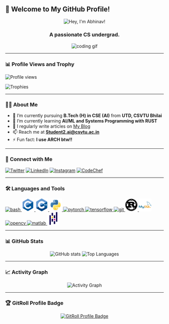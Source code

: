 
## 🎯 **Welcome to My GitHub Profile!**
<div align="center">
  <img src="https://readme-typing-svg.demolab.com?font=Operator+Mono&size=37&duration=2800&pause=2000&color=FAFAFA&center=true&vCenter=true&width=940&height=50&lines=Hey%2C+I'm+Abhinav+Welcome+to+my+Github+Profile!" alt="Hey, I'm Abhinav!" />
  <h3>A passionate CS undergrad.</h3>
  <img align="center" width="400" src="https://github.com/maxprogrammer007/maxprogrammer007/assets/140866485/8fb1c876-9a8f-4d6a-98dc-08c4981eaf70" alt="coding gif">
</div>

---

### 📊 **Profile Views and Trophy**
<p align="left">
  <img src="https://komarev.com/ghpvc/?username=maxprogrammer007&label=Profile%20views&color=0e75b6&style=flat" alt="Profile views" />
</p>

<p align="left">
  <img src="https://github-profile-trophy.vercel.app/?username=maxprogrammer007&theme=matrix" alt="Trophies" />
</p>

---

### 👨‍🎓 **About Me**
- 🔭 I’m currently pursuing **B.Tech (H) in CSE (AI)** from **UTD, CSVTU Bhilai**  
- 🌱 I’m currently learning **AI/ML and Systems Programming with RUST**  
- 📝 I regularly write articles on [My Blog](https://maxprogammer007.wordpress.com/)  
- 📫 Reach me at **Student2.ai@csvtu.ac.in**  
- ⚡ Fun fact: **I use ARCH btw!!**

---

### 📡 **Connect with Me**
<p align="left">
  <a href="https://twitter.com/maxprogrammer07" target="_blank"><img src="https://raw.githubusercontent.com/rahuldkjain/github-profile-readme-generator/master/src/images/icons/Social/twitter.svg" alt="Twitter" height="30" width="40" /></a>
  <a href="https://linkedin.com/in/maxprogrammer007" target="_blank"><img src="https://raw.githubusercontent.com/rahuldkjain/github-profile-readme-generator/master/src/images/icons/Social/linked-in-alt.svg" alt="LinkedIn" height="30" width="40" /></a>
  <a href="https://instagram.com/maxprogrammer007" target="_blank"><img src="https://raw.githubusercontent.com/rahuldkjain/github-profile-readme-generator/master/src/images/icons/Social/instagram.svg" alt="Instagram" height="30" width="40" /></a>
  <a href="https://www.codechef.com/users/maxprogrammer007" target="_blank"><img src="https://cdn.jsdelivr.net/npm/simple-icons@3.1.0/icons/codechef.svg" alt="CodeChef" height="30" width="40" /></a>
</p>

---

### 🛠️ **Languages and Tools**
<p align="left">
  <a href="https://www.gnu.org/software/bash/" target="_blank" rel="noreferrer">
    <img src="https://www.vectorlogo.zone/logos/gnu_bash/gnu_bash-icon.svg" alt="bash" width="40" height="40"/>
  </a>
  <a href="https://www.cprogramming.com/" target="_blank" rel="noreferrer">
    <img src="https://raw.githubusercontent.com/devicons/devicon/master/icons/c/c-original.svg" alt="c" width="40" height="40"/>
  </a>
  <a href="https://www.w3schools.com/cpp/" target="_blank" rel="noreferrer">
    <img src="https://raw.githubusercontent.com/devicons/devicon/master/icons/cplusplus/cplusplus-original.svg" alt="cplusplus" width="40" height="40"/>
  </a>
  <a href="https://www.python.org" target="_blank" rel="noreferrer">
    <img src="https://raw.githubusercontent.com/devicons/devicon/master/icons/python/python-original.svg" alt="python" width="40" height="40"/>
  </a>
  <a href="https://pytorch.org/" target="_blank" rel="noreferrer">
    <img src="https://www.vectorlogo.zone/logos/pytorch/pytorch-icon.svg" alt="pytorch" width="40" height="40"/>
  </a>
  <a href="https://www.tensorflow.org" target="_blank" rel="noreferrer">
    <img src="https://www.vectorlogo.zone/logos/tensorflow/tensorflow-icon.svg" alt="tensorflow" width="40" height="40"/>
  </a>
  <a href="https://git-scm.com/" target="_blank" rel="noreferrer">
    <img src="https://www.vectorlogo.zone/logos/git-scm/git-scm-icon.svg" alt="git" width="40" height="40"/>
  </a>
  <a href="https://www.rust-lang.org" target="_blank" rel="noreferrer">
    <img src="https://raw.githubusercontent.com/devicons/devicon/master/icons/rust/rust-plain.svg" alt="rust" width="40" height="40"/>
  </a>
  <a href="https://www.mysql.com/" target="_blank" rel="noreferrer">
    <img src="https://raw.githubusercontent.com/devicons/devicon/master/icons/mysql/mysql-original-wordmark.svg" alt="mysql" width="40" height="40"/>
  </a>
  <a href="https://opencv.org/" target="_blank" rel="noreferrer">
    <img src="https://www.vectorlogo.zone/logos/opencv/opencv-icon.svg" alt="opencv" width="40" height="40"/>
  </a>
  <a href="https://www.mathworks.com/" target="_blank" rel="noreferrer">
    <img src="https://upload.wikimedia.org/wikipedia/commons/2/21/Matlab_Logo.png" alt="matlab" width="40" height="40"/>
  </a>
  <a href="https://pandas.pydata.org/" target="_blank" rel="noreferrer">
    <img src="https://raw.githubusercontent.com/devicons/devicon/2ae2a900d2f041da66e950e4d48052658d850630/icons/pandas/pandas-original.svg" alt="pandas" width="40" height="40"/>
  </a>
</p>

---

### 📊 **GitHub Stats**
<div align="center">
  <img src="https://github-readme-stats.vercel.app/api?username=maxprogrammer007&show_icons=true&locale=en&theme=github_dark&hide_border=true" height="180" alt="GitHub stats" />
  <img src="https://github-readme-stats.vercel.app/api/top-langs?username=maxprogrammer007&layout=compact&langs_count=6&theme=github_dark&hide_border=true" height="180" alt="Top Languages" />
</div>

---

### 📈 **Activity Graph**
<div align="center">
  <img src="https://github-readme-activity-graph.vercel.app/graph?username=maxprogrammer007&theme=github-dark&area=true&hide_border=true" height="250" alt="Activity Graph" />
</div>

---

### 🏆 **GitRoll Profile Badge**
<div align="center">
  <a href="https://gitroll.io/profile/u1yXXHGAnNDZHfSjTgnKcfUyIGa43" target="_blank">
    <img src="https://gitroll.io/api/badges/profiles/v1/u1yXXHGAnNDZHfSjTgnKcfUyIGa43?theme=github-dark&hide_border=true" height="200" alt="GitRoll Profile Badge" />
  </a>
</div>

